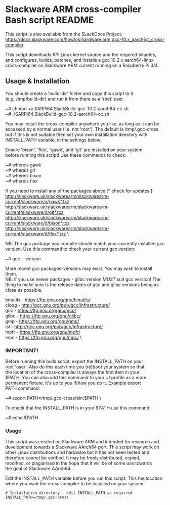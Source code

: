 # Slackware ARM cross-compiler Bash script README

This script is also available from the SLackDocs Project: \
https://docs.slackware.com/howtos:hardware:arm:gcc-10.x_aarch64_cross-compiler

This script downloads RPi Linux kernel source and the required binaries, \
and configures, builds, patches, and installs a gcc 10.2.x aarch64-linux \
cross-compiler on Slackware ARM current running on a Raspberry Pi 3/4.

## Usage & Installation ###
You should create a 'build-dir' folder and copy this script to it \
(e.g. /tmp/build-dir) and run it from there as a 'root' user. 

~# chmod +x SARPi64.SlackBuild-gcc-10.2-aarch64-cc.sh \
~# ./SARPi64.SlackBuild-gcc-10.2-aarch64-cc.sh

You may install the cross-compiler anywhere you like, as long as it can be \
accessed by a normal user (i.e. not 'root'). The default is /tmp/.gcc-cross \
but if this is not suitable then set your own installation directory with \
INSTALL_PATH variable, in the settings below.  

Ensure 'bison', 'flex', 'gawk', and 'git' are installed on your system \
before running this script! Use these commands to check:

~# whereis gawk \
~# whereis git \
~# whereis bison \
~# whereis flex

If you need to install any of the packages above [* check for updates!]: \
http://slackware.uk/slackwarearm/slackwarearm-current/slackware/a/gawk*.txz \
http://slackware.uk/slackwarearm/slackwarearm-current/slackware/d/git*.txz \
http://slackware.uk/slackwarearm/slackwarearm-current/slackware/d/bison*.txz \
http://slackware.uk/slackwarearm/slackwarearm-current/slackware/d/flex*.txz \

NB: The gcc package you compile should match your currently installed gcc \
version. Use this command to check your current gcc version:

~# gcc --version

More recent gcc packages-versions may exist. You may wish to install them. \
NB: if you use newer packages - glibc version _MUST_ suit gcc version! The \
thing to make sure is the release dates of gcc and glibc versions being as \
close as possible.

binutils - https://ftp.gnu.org/gnu/binutils/ \
cloog - http://gcc.gnu.org/pub/gcc/infrastructure/ \
gcc - https://ftp.gnu.org/gnu/gcc/ \
glibc - https://ftp.gnu.org/gnu/glibc/ \
gmp - https://ftp.gnu.org/gnu/gmp/ \
isl - http://gcc.gnu.org/pub/gcc/infrastructure/ \
mpfr - https://ftp.gnu.org/gnu/mpfr/ \
mpc - https://ftp.gnu.org/gnu/mpc/ \
 
 ### IMPORTANT! ### 
Before running this build script, export the INSTALL_PATH on your \
root 'user'. Also do this each time you (re)boot your system so that \
the location of the cross-compiler is always the first item in your \
$PATH. You can also add this command to your ~/.profile as a more \
permanent fixture. It's up to you if/how you do it. Example export \
PATH command: 

~# export PATH=/tmp/.gcc-cross/bin:$PATH \

To check that the INSTALL_PATH is in your $PATH use this command: 

~# echo $PATH

 ### Usage ### 
This script was created on Slackware ARM and intended for research and \
development towards a Slackware AArch64 port. This script may work on \
other Linux distributions and hardware but it has not been tested and \
therefore cannot be verified. It may be freely distributed, copied, \
modified, or plagiarised in the hope that it will be of some use towards \
the goal of Slackware AArch64. 

Edit the INSTALL_PATH variable before you run this script. This the location \
where you want the cross-compiler to be installed on your system.
```
# Installation directory - edit INSTALL_PATH as required
INSTALL_PATH=/tmp/.gcc-cross
```
